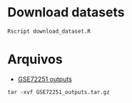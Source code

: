 # Download datasets

```
Rscript download_dataset.R  
```

# Arquivos

* [GSE72251 outputs](https://drive.google.com/file/d/1NcBOA6BtLO0kUWKibwNwbgbfUTbkLbJY/view?usp=sharing)

```
tar -xvf GSE72251_outputs.tar.gz
```
